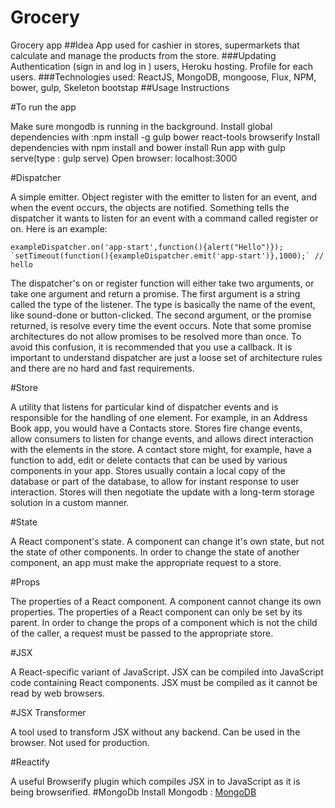 # Grocery
Grocery app 
##Idea
App used for cashier in stores, supermarkets that calculate and manage the products from the store.
###Updating
Authentication (sign in and log in ) users, Heroku hosting.
Profile for each users.
###Technologies used:
ReactJS, MongoDB, mongoose, Flux, NPM, bower, gulp, Skeleton bootstap
##Usage Instructions

#To run the app

Make sure mongodb is running in the background.
Install global dependencies with :npm install -g gulp bower react-tools browserify
Install dependencies with npm install and bower install
Run app with gulp serve(type : gulp serve)
Open browser: localhost:3000


#Dispatcher

A simple emitter. Object register with the emitter to listen for an event, and when the event occurs, the objects are notified. Something tells the dispatcher it wants to listen for an event with a command called register or on. Here is an example:

    exampleDispatcher.on('app-start',function(){alert("Hello")});
    `setTimeout(function(){exampleDispatcher.emit('app-start')},1000);` // hello
The dispatcher's on or register function will either take two arguments, or take one argument and return a promise. The first argument is a string called the type of the listener. The type is basically the name of the event, like sound-done or button-clicked. The second argument, or the promise returned, is resolve every time the event occurs. Note that some promise architectures do not allow promises to be resolved more than once. To avoid this confusion, it is recommended that you use a callback. It is important to understand dispatcher are just a loose set of architecture rules and there are no hard and fast requirements.

#Store

A utility that listens for particular kind of dispatcher events and is responsible for the handling of one element. For example, in an Address Book app, you would have a Contacts store. Stores fire change events, allow consumers to listen for change events, and allows direct interaction with the elements in the store. A contact store might, for example, have a function to add, edit or delete contacts that can be used by various components in your app. Stores usually contain a local copy of the database or part of the database, to allow for instant response to user interaction. Stores will then negotiate the update with a long-term storage solution in a custom manner.

#State

A React component's state. A component can change it's own state, but not the state of other components. In order to change the state of another component, an app must make the appropriate request to a store.

#Props

The properties of a React component. A component cannot change its own properties. The properties of a React component can only be set by its parent. In order to change the props of a component which is not the child of the caller, a request must be passed to the appropriate store.

#JSX

A React-specific variant of JavaScript. JSX can be compiled into JavaScript code containing React components. JSX must be compiled as it cannot be read by web browsers.

#JSX Transformer

A tool used to transform JSX without any backend. Can be used in the browser. Not used for production.

#Reactify

A useful Browserify plugin which compiles JSX in to JavaScript as it is being browserified.
#MongoDb
Install Mongodb : <a href="https://www.mongodb.com/">MongoDB</a><br>
